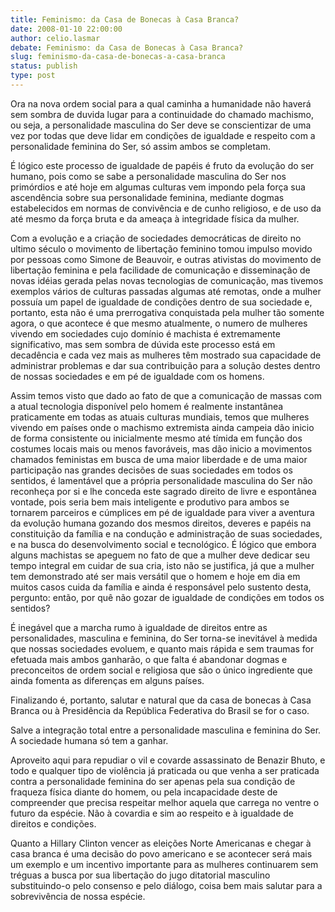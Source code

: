 ```yaml
---
title: Feminismo: da Casa de Bonecas à Casa Branca?
date: 2008-01-10 22:00:00
author: celio.lasmar
debate: Feminismo: da Casa de Bonecas à Casa Branca?
slug: feminismo-da-casa-de-bonecas-a-casa-branca
status: publish 
type: post
---
```


Ora na nova ordem social para a qual caminha a humanidade não haverá sem sombra de duvida lugar para a continuidade do chamado machismo, ou seja, a personalidade masculina do Ser deve se conscientizar de uma vez por todas que deve lidar em condições de igualdade e respeito com a personalidade feminina do Ser, só assim ambos se completam.  

É lógico este processo de igualdade de papéis é fruto da evolução do ser humano, pois como se sabe a personalidade masculina do Ser nos primórdios e até hoje em algumas culturas vem impondo pela força sua ascendência sobre sua personalidade feminina, mediante dogmas estabelecidos em normas de convivência e de cunho religioso, e de uso da até mesmo da força bruta e da ameaça à integridade física da mulher.  

Com a evolução e a criação de sociedades democráticas de direito no ultimo século o movimento de libertação feminino tomou impulso movido por pessoas como Simone de Beauvoir, e outras ativistas do movimento de libertação feminina e pela facilidade de comunicação e disseminação de novas idéias gerada pelas novas tecnologias de comunicação, mas tivemos exemplos vários de culturas passadas algumas até remotas, onde a mulher possuía um papel de igualdade de condições dentro de sua sociedade e, portanto, esta não é uma prerrogativa conquistada pela mulher tão somente agora, o que acontece é que mesmo atualmente, o numero de mulheres vivendo em sociedades cujo domínio é machista é extremamente significativo, mas sem sombra de dúvida este processo está em decadência e cada vez mais as mulheres têm mostrado sua capacidade de administrar problemas e dar sua contribuição para a solução destes dentro de nossas sociedades e em pé de igualdade com os homens.   

Assim temos visto que dado ao fato de que a comunicação de massas com a atual tecnologia disponível pelo homem é realmente instantânea praticamente em todas as atuais culturas mundiais, temos que mulheres vivendo em países onde o machismo extremista ainda campeia dão inicio de forma consistente ou inicialmente mesmo até tímida em função dos costumes locais mais ou menos favoráveis, mas dão inicio a movimentos chamados feministas em busca de uma maior liberdade e de uma maior participação nas grandes decisões de suas sociedades em todos os sentidos, é lamentável que a própria personalidade masculina do Ser não reconheça por si e lhe conceda este sagrado direito de livre e espontânea vontade, pois seria bem mais inteligente e produtivo para ambos se tornarem parceiros e cúmplices em pé de igualdade para viver a aventura da evolução humana gozando dos mesmos direitos, deveres e papéis na constituição da família e na condução e administração de suas sociedades, e na busca do desenvolvimento social e tecnológico. É lógico que embora alguns machistas se apeguem no fato de que a mulher deve dedicar seu tempo integral em cuidar de sua cria, isto não se justifica, já que a mulher tem demonstrado até ser mais versátil que o homem e hoje em dia em muitos casos cuida da família e ainda é responsável pelo sustento desta, pergunto: então, por quê não gozar de igualdade de condições em todos os sentidos?  

É inegável que a marcha rumo à igualdade de direitos entre as personalidades, masculina e feminina, do Ser torna-se inevitável à medida que nossas sociedades evoluem, e quanto mais rápida e sem traumas for efetuada mais ambos ganharão, o que falta é abandonar dogmas e preconceitos de ordem social e religiosa que são o único ingrediente que ainda fomenta as diferenças em alguns países.  

Finalizando é, portanto, salutar e natural que da casa de bonecas à Casa Branca ou à Presidência da República Federativa do Brasil se for o caso.  

Salve a integração total entre a personalidade masculina e feminina do Ser. A sociedade humana só tem a ganhar.  

Aproveito aqui para repudiar o vil e covarde assassinato de Benazir Bhuto, e todo e qualquer tipo de violência já praticada ou que venha a ser praticada contra a personalidade feminina do ser apenas pela sua condição de fraqueza física diante do homem, ou pela incapacidade deste de compreender que precisa respeitar melhor aquela que carrega no ventre o futuro da espécie. Não à covardia e sim ao respeito e à igualdade de direitos e condições.   

Quanto a Hillary Clinton vencer as eleições Norte Americanas e chegar à casa branca é uma decisão do povo americano e se acontecer será mais um exemplo e um incentivo importante para as mulheres continuarem sem tréguas a busca por sua libertação do jugo ditatorial masculino substituindo-o pelo consenso e pelo diálogo, coisa bem mais salutar para a sobrevivência de nossa espécie.
